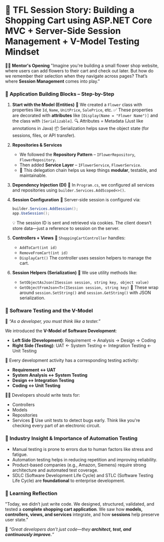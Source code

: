 # 🌼 **TFL Session Story: Building a Shopping Cart using ASP.NET Core MVC + Server-Side Session Management + V-Model Testing Mindset**

👨‍🏫 **Mentor's Opening**
"Imagine you're building a small flower shop website, where users can add flowers to their cart and check out later. But how do we remember their selection when they navigate across pages? That’s where **Session Management** comes into play."

### 🧱 **Application Building Blocks – Step-by-Step**

1. **Start with the Model (Entities)**
   🌸 We created a `Flower` class with properties like `Id`, `Name`, `UnitPrice`, `SalePrice`, etc.
   ✅ These properties are decorated with **attributes** like `[Display(Name = "Flower Name")]` and the class with `[Serializable]`.
   🔍 Attributes = Metadata (Just like annotations in Java)
   📦 Serialization helps save the object state (for sessions, files, or API transfer).

2. **Repositories & Services**

   * We followed the **Repository Pattern** – `IFlowerRepository`, `FlowerRepository`.
   * Then added **Service Layer** – `IFlowerService`, `FlowerService`.
   * 🎯 This delegation chain helps us keep things **modular**, testable, and maintainable.

3. **Dependency Injection (DI)**
   🔧 In `Program.cs`, we configured all services and repositories using `builder.Services.AddScoped<>()`.

4. **Session Configuration**
   🧠 Server-side session is configured via:

   ```csharp
   builder.Services.AddSession();
   app.UseSession();
   ```

   💡 The session ID is sent and retrieved via cookies. The client doesn’t store data—just a reference to session on the server.

5. **Controllers + Views**
   🛒 `ShoppingCartController` handles:

   * `AddToCart(int id)`
   * `RemoveFromCart(int id)`
   * `DisplayCart()`
     The controller uses session helpers to manage the cart.

6. **Session Helpers (Serialization)**
   🧰 We use utility methods like:

   * `SetObjectAsJson(ISession session, string key, object value)`
   * `GetObjectFromJson<T>(ISession session, string key)`
     🌟 These wrap around `session.SetString()` and `session.GetString()` with JSON serialization.

### 🧪 **Software Testing and the V-Model**

🧠 *“As a developer, you must think like a tester.”*

We introduced the **V-Model of Software Development**:

* **Left Side (Development)**:
  Requirement → Analysis → Design → Coding
* **Right Side (Testing)**:
  UAT ← System Testing ← Integration Testing ← Unit Testing

🧩 Every development activity has a corresponding testing activity:

* **Requirement ↔ UAT**
* **System Analysis ↔ System Testing**
* **Design ↔ Integration Testing**
* **Coding ↔ Unit Testing**

👨‍🔬 Developers should write tests for:

* Controllers
* Models
* Repositories
* Services
  🧪 Use unit tests to detect bugs early. Think like you're checking every part of an electronic circuit.

### 💼 **Industry Insight & Importance of Automation Testing**

* Manual testing is prone to errors due to human factors like stress and fatigue.
* Automation testing helps in reducing repetition and improving reliability.
* Product-based companies (e.g., Amazon, Siemens) require strong architecture and automated test coverage.
* SDLC (Software Development Life Cycle) and STLC (Software Testing Life Cycle) are **foundational** to enterprise development.

### 🧠 **Learning Reflection**

"Today, we didn’t just write code. We designed, structured, validated, and tested a **complete shopping cart application**. We saw how **models, controllers, views, and services** integrate, and how **sessions** help preserve user state."

💬 *“Great developers don’t just code—they **architect, test, and continuously improve.**”*
